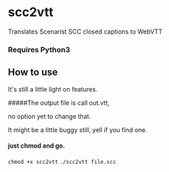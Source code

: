 # scc2vtt
Translates Scenarist SCC  closed captions to WebVTT 

### Requires Python3

## How to use

It's still a little light on features. 

#####The output file is call out.vtt, 

no option yet to change that. 

It might be a little buggy still, yell if you find one. 



#### just chmod and go.
`
chmod +x scc2vtt
`
`
./scc2vtt file.scc
`
